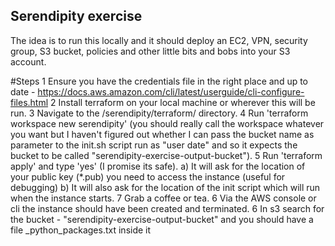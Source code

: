 ## **Serendipity exercise**

The idea is to run this locally and it should deploy an EC2, VPN, security group, S3 bucket, policies and other little
bits and bobs into your S3 account.

#Steps
1 Ensure you have the credentials file in the right place and up to date -
  https://docs.aws.amazon.com/cli/latest/userguide/cli-configure-files.html
2 Install terraform on your local machine or wherever this will be run.
3 Navigate to the /serendipity/terraform/ directory.
4 Run 'terraform workspace new serendipity' (you should really call the workspace whatever you want but I haven't figured
  out whether I can pass the bucket name as parameter to the init.sh script run as "user date" and so it expects the bucket
  to be called "serendipity-exercise-output-bucket").
5 Run 'terraform apply' and type 'yes' (I promise its safe).
  a) It will ask for the location of your public key (*.pub) you need to access the instance (useful for debugging)
  b) It will also ask for the location of the init script which will run when the instance starts.
7 Grab a coffee or tea.
6 Via the AWS console or cli the instance should have been created and terminated.
6 In s3 search for the bucket - "serendipity-exercise-output-bucket" and you should have a file
  <instance ip>_python_packages.txt inside it
